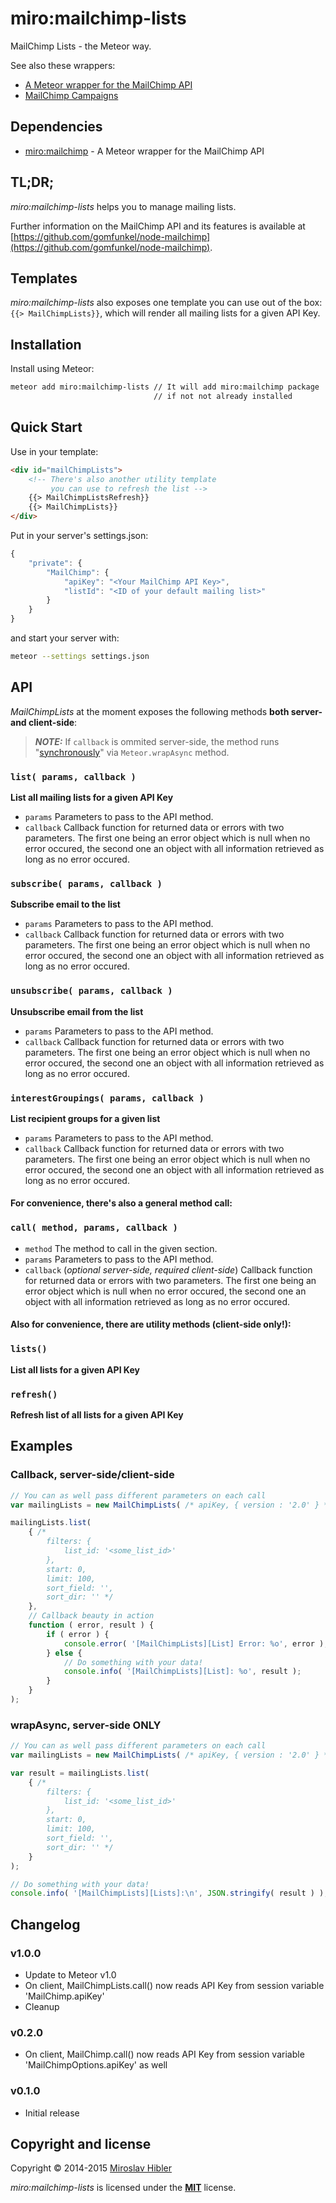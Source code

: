 # miro:mailchimp-lists

MailChimp Lists - the Meteor way.

See also these wrappers:

 * [A Meteor wrapper for the MailChimp API](https://github.com/MiroHibler/meteor-mailchimp)
 * [MailChimp Campaigns](https://github.com/MiroHibler/meteor-mailchimp-campaigns)


## Dependencies

 * [miro:mailchimp](https://github.com/MiroHibler/meteor-mailchimp) - A Meteor wrapper for the MailChimp API


## TL;DR;

_miro:mailchimp-lists_ helps you to manage mailing lists.

Further information on the MailChimp API and its features is available at
[https://github.com/gomfunkel/node-mailchimp](https://github.com/gomfunkel/node-mailchimp).


## Templates

_miro:mailchimp-lists_ also exposes one template you can use out of the box:
`{{> MailChimpLists}}`, which will render all mailing lists for a given API Key.


## Installation

Install using Meteor:

```sh
meteor add miro:mailchimp-lists // It will add miro:mailchimp package
								// if not not already installed
```

## Quick Start

Use in your template:

```html
<div id="mailChimpLists">
	<!-- There's also another utility template
	     you can use to refresh the list -->
	{{> MailChimpListsRefresh}}
	{{> MailChimpLists}}
</div>
```

Put in your server's settings.json:

```javascript
{
	"private": {
		"MailChimp": {
			"apiKey": "<Your MailChimp API Key>",
			"listId": "<ID of your default mailing list>"
		}
	}
}
```

and start your server with:

```sh
meteor --settings settings.json
```

## API

_MailChimpLists_ at the moment exposes the following methods **both server- and client-side**:

> **_NOTE:_** If `callback` is ommited server-side, the method runs
"[synchronously](https://www.discovermeteor.com/blog/wrapping-npm-packages/)" via `Meteor.wrapAsync` method.

### `list( params, callback )`
**List all mailing lists for a given API Key**

 * `params` Parameters to pass to the API method.
 * `callback` Callback function for returned data or errors with two parameters.
The first one being an error object which is null when no error occured, the
second one an object with all information retrieved as long as no error occured.

### `subscribe( params, callback )`
**Subscribe email to the list**

 * `params` Parameters to pass to the API method.
 * `callback` Callback function for returned data or errors with two parameters.
The first one being an error object which is null when no error occured, the
second one an object with all information retrieved as long as no error occured.

### `unsubscribe( params, callback )`
**Unsubscribe email from the list**

 * `params` Parameters to pass to the API method.
 * `callback` Callback function for returned data or errors with two parameters.
The first one being an error object which is null when no error occured, the
second one an object with all information retrieved as long as no error occured.

### `interestGroupings( params, callback )`
**List recipient groups for a given list**

 * `params` Parameters to pass to the API method.
 * `callback` Callback function for returned data or errors with two parameters.
The first one being an error object which is null when no error occured, the
second one an object with all information retrieved as long as no error occured.

#### For convenience, there's also a general method call:

### `call( method, params, callback )`

 * `method` The method to call in the given section.
 * `params` Parameters to pass to the API method.
 * `callback` (_optional server-side, required client-side_) Callback function for
returned data or errors with two parameters. The first one being an error object
which is null when no error occured, the second one an object with all
information retrieved as long as no error occured.

#### Also for convenience, there are utility methods (**client-side only!**):

### `lists()`
**List all lists for a given API Key**

### `refresh()`
**Refresh list of all lists for a given API Key**

## Examples

### Callback, server-side/client-side

```javascript
// You can as well pass different parameters on each call
var mailingLists = new MailChimpLists( /* apiKey, { version : '2.0' } */ );

mailingLists.list(
	{ /*
		filters: {
			list_id: '<some_list_id>'
		},
		start: 0,
		limit: 100,
		sort_field: '',
		sort_dir: '' */
	},
	// Callback beauty in action
	function ( error, result ) {
		if ( error ) {
			console.error( '[MailChimpLists][List] Error: %o', error );
		} else {
			// Do something with your data!
			console.info( '[MailChimpLists][List]: %o', result );
		}
	}
);
```

### wrapAsync, server-side ONLY

```javascript
// You can as well pass different parameters on each call
var mailingLists = new MailChimpLists( /* apiKey, { version : '2.0' } */ );

var result = mailingLists.list(
	{ /*
		filters: {
			list_id: '<some_list_id>'
		},
		start: 0,
		limit: 100,
		sort_field: '',
		sort_dir: '' */
	}
);

// Do something with your data!
console.info( '[MailChimpLists][Lists]:\n', JSON.stringify( result ) );
```

## Changelog

### v1.0.0
 * Update to Meteor v1.0
 * On client, MailChimpLists.call() now reads API Key from session variable
'MailChimp.apiKey'
 * Cleanup

### v0.2.0
 * On client, MailChimp.call() now reads API Key from session variable 'MailChimpOptions.apiKey' as well

### v0.1.0
 * Initial release

## Copyright and license

Copyright © 2014-2015 [Miroslav Hibler](http://miro.hibler.me)

_miro:mailchimp-lists_ is licensed under the [**MIT**](http://miro.mit-license.org) license.
